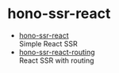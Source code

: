 # hono-ssr-react

- [hono-ssr-react](packages/hono-ssr-react/README.md)  
  Simple React SSR
- [hono-ssr-react-routing](packages/hono-ssr-react-routing/README.md)  
  React SSR with routing

